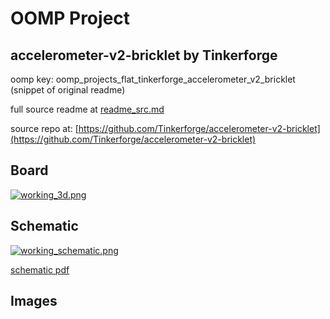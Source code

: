 # OOMP Project  
## accelerometer-v2-bricklet  by Tinkerforge  
  
oomp key: oomp_projects_flat_tinkerforge_accelerometer_v2_bricklet  
(snippet of original readme)  
  
  
  full source readme at [readme_src.md](readme_src.md)  
  
source repo at: [https://github.com/Tinkerforge/accelerometer-v2-bricklet](https://github.com/Tinkerforge/accelerometer-v2-bricklet)  
## Board  
  
[![working_3d.png](working_3d_600.png)](working_3d.png)  
## Schematic  
  
[![working_schematic.png](working_schematic_600.png)](working_schematic.png)  
  
[schematic pdf](working_schematic.pdf)  
## Images  
